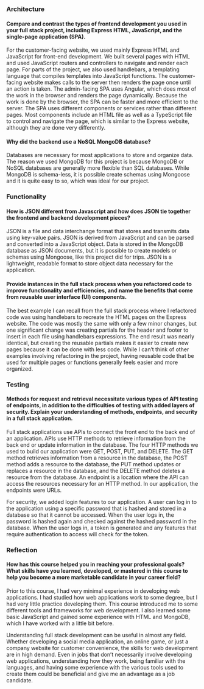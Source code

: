### Architecture
#### Compare and contrast the types of frontend development you used in your full stack project, including Express HTML, JavaScript, and the single-page application (SPA). 
For the customer-facing website, we used mainly Express HTML and JavaScript for front-end development.  We built several pages with HTML and used JavaScript routers and controllers to navigate and render each page.  For parts of the project, we also used handlebars, a templating language that compiles templates into JavaScript functions.  The customer-facing website makes calls to the server then renders the page once until an action is taken.  The admin-facing SPA uses Angular, which does most of the work in the browser and renders the page dynamically.  Because the work is done by the browser, the SPA can be faster and more efficient to the server.  The SPA uses different components or services rather than different pages.  Most components include an HTML file as well as a TypeScript file to control and navigate the page, which is similar to the Express website, although they are done very differently.
#### Why did the backend use a NoSQL MongoDB database?
Databases are necessary for most applications to store and organize data.  The reason we used MongoDB for this project is because MongoDB or NoSQL databases are generally more flexible than SQL databases.  While MongoDB is schema-less, it is possible create schemas using Mongoose and it is quite easy to so, which was ideal for our project.

### Functionality
#### How is JSON different from Javascript and how does JSON tie together the frontend and backend development pieces?
JSON is a file and data interchange format that stores and transmits data using key-value pairs.  JSON is derived from JavaScript and can be parsed and converted into a JavaScript object.  Data is stored in the MongoDB database as JSON documents, but it is possible to create models or schemas using Mongoose, like this project did for trips.  JSON is a lightweight, readable format to store object data necessary for the application.
#### Provide instances in the full stack process when you refactored code to improve functionality and efficiencies, and name the benefits that come from reusable user interface (UI) components.
The best example I can recall from the full stack process where I refactored code was using handlebars to recreate the HTML pages on the Express website.  The code was mostly the same with only a few minor changes, but one significant change was creating partials for the header and footer to insert in each file using handlebars expressions.  The end result was nearly identical, but creating the reusable partials makes it easier to create new pages because it can be done with less code.  While I can’t think of other examples involving refactoring in the project, having reusable code that be used for multiple pages or functions generally feels easier and more organized.

### Testing
#### Methods for request and retrieval necessitate various types of API testing of endpoints, in addition to the difficulties of testing with added layers of security. Explain your understanding of methods, endpoints, and security in a full stack application.
Full stack applications use APIs to connect the front end to the back end of an application.  APIs use HTTP methods to retrieve information from the back end or update information in the database.  The four HTTP methods we used to build our application were GET, POST, PUT, and DELETE.  The GET method retrieves information from a resource in the database, the POST method adds a resource to the database, the PUT method updates or replaces a resource in the database, and the DELETE method deletes a resource from the database.  An endpoint is a location where the API can access the resources necessary for an HTTP method.  In our application, the endpoints were URLs.

For security, we added login features to our application.  A user can log in to the application using a specific password that is hashed and stored in a database so that it cannot be accessed.  When the user logs in, the password is hashed again and checked against the hashed password in the database.  When the user logs in, a token is generated and any features that require authentication to access will check for the token.

### Reflection
#### How has this course helped you in reaching your professional goals? What skills have you learned, developed, or mastered in this course to help you become a more marketable candidate in your career field?
Prior to this course, I had very minimal experience in developing web applications.  I had studied how web applications work to some degree, but I had very little practice developing them.  This course introduced me to some different tools and frameworks for web development.  I also learned some basic JavaScript and gained some experience with HTML and MongoDB, which I have worked with a little bit before.  

Understanding full stack development can be useful in almost any field.  Whether developing a social media application, an online game, or just a company website for customer convenience, the skills for web development are in high demand.  Even in jobs that don’t necessarily involve developing web applications, understanding how they work, being familiar with the languages, and having some experience with the various tools used to create them could be beneficial and give me an advantage as a job candidate.


